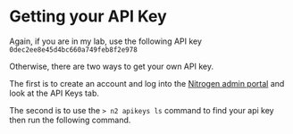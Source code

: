 # Getting your API Key

Again, if you are in my lab, use the following API key
`0dec2ee8e45d4bc660a749feb8f2e978`

Otherwise, there are two ways to get your own API key. 

The first is to create an account and log into the [Nitrogen admin portal](https://admin.nitrogen.io) and look at the API Keys tab. 

The second is to use the `> n2 apikeys ls` command to find your api key then run the following command.
